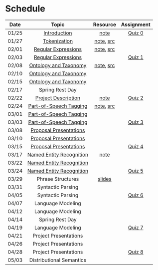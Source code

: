 # Schedule

|Date | Topic | Resource | Assignment |
|:---:|:---:|:---:|:---:|
|01/25| [Introduction](https://emory.zoom.us/rec/share/BJqn-ESYXsCp115Iln6onTX_3GEPiP-cNpYGBkYf1Kv0rfjEBO0tZAew9Kz5o62S.6uzA6p77cYx5vHh5) | [note](syllabus.md) | [Quiz 0](quiz/quiz0.md) |
|01/27| [Tokenization](https://emory.zoom.us/rec/share/9gs85hOmJbjJpiLhExyDqBCh42p0Cnd0hlvVUqPHkYTWN5g0E0huvvGw9rysLx2n.q8ZucWgbs_-gbzDA) | [note](tokenization.ipynb), [src](../src/tokenization.py) |  |
|02/01| [Regular Expressions](https://emory.zoom.us/rec/share/zAvexqqP5rEUpXSyPWUsw8ioyysGlmIig2xapmGrXQkqCRwFwIebNE_L86kdoY6l.lvZ24Kl9pK1WlfaS) | [note](regular_expressions.ipynb), [src](../src/regular_expressions.py) |  |
|02/03| [Regular Expressions](https://emory.zoom.us/rec/share/5rkfwup7N-KYy9MQyeRHFLOazIQaYz8Ih7tWTS1eQQhUZl478S1-CS9mrO22iKK1.hYYEuqlpDAsNXl1n) |  | [Quiz 1](quiz/quiz1.md) |
|02/08| [Ontology and Taxonomy](https://emory.zoom.us/rec/share/MiTnO5TqQ7THHE7gPTd-GzsfS_L7cEKE5oMJUMKPQSCZrmF2xeQ4RoRMZHpsBwYa.E9w_829R-QAebD8I) | [note](ontology_taxonomy.ipynb), [src](../src/ontology_taxonomy.py) |  |
|02/10| [Ontology and Taxonomy](https://emory.zoom.us/rec/share/MDY1OBEltQjcbklFHwlAg2lc6omkglgeEuHRpGBzntIx2dvFIjf37voBhaLw_FRO.tz1ILs3WdyliVvsv) |  |  |
|02/15| [Ontology and Taxonomy](https://emory.zoom.us/rec/share/UyyZlFtkVPEn4y6ajkWaKryNTrS_7ww9x2JMGzyMx1ol-hDEB_4OXFzG-6RWKfl7.0kmjpTcKZ6Co5A81) |  |  |
|02/17| Spring Rest Day |  |  |
|02/22| [Project Description](https://emory.zoom.us/rec/share/5Rpyg7h0CUYFaWsxjbVTDsJ7fSc4zvOyKQuqHAiEaVTsl0XeA5Ugcjsn3mrf-_wb.lfiPFiCVvfXIZyzH) | [note](project/projects-2021.md) | [Quiz 2](quiz/quiz2.md) |
|02/24| [Part-of-Speech Tagging](https://emory.zoom.us/rec/share/TLTQxRa-ZHdWiRJa0JG-XEbMbhp04jC6bD6XEJq1lybsNYIf2-GvouROKT6MtRu8._ESscZKQcqbQ613w) | [note](part_of_speech_tags.ipynb), [src](../src/part_of_speech_tags.py) |  |
|03/01| [Part-of-Speech Tagging](https://emory.zoom.us/rec/share/NFcLDV-uXkTyX7Us5E7NK7WEmPRFge1ePoRCrOzsyOn8kAXUA6BMA83wpcfajQ78.qoCkRi7RK1bN5obM) |  |  |
|03/03| [Part-of-Speech Tagging](https://emory.zoom.us/rec/share/w8VdqHkf1KeUuynpfrCN_Z6_h-7J00z6BPq4nYrGQyHQPC3fxxc9dxaYgi1kbScY.ZvlETfzRwRBWb_1G) |  | [Quiz 3](quiz/quiz3.md) |
|03/08| [Proposal Presentations](https://emory.zoom.us/rec/share/7TcLk8tb-A6cCQ6X5xEDuuJQFDKMhGdlZn6epuH9yHY6W8owAohMk1tfvnF7At8S.6M6CzlLBnQ9inbBd)|  |  |
|03/10| [Proposal Presentations](https://emory.zoom.us/rec/share/__xGr0Tq3JJUOhkxXREbWsyKvQM7aQw-F1oYeJFRoymUFe64DyNb54Qlrcm6OhFI.xNuj85V9Ktkth4CT) |  |  |
|03/15| [Proposal Presentations](https://emory.zoom.us/rec/share/G7wnNrGSamWR1IXbEpfT55Sml47nGx3UHcHNosR3NY5xzDUjjwIjjBzqKzxd0E3b.Vi1MsPpTDE1e7eS9) |  | [Quiz 4](quiz/quiz4.md) |
|03/17| [Named Entity Recognition](https://emory.zoom.us/rec/share/qg9dSBbR-D1NaX6QxJEXdK4MDCcC2S8l_-mU3qnvcYjxTlXEYNUBotZzm3pHJajc.0RAb8qGr7F5tVktC) | [note](named_entity_recognition.ipynb) |  |
|03/22| [Named Entity Recognition](https://emory.zoom.us/rec/share/A25bHdt--rReoPm-wVIm2lbAxne7wE06YEwi6kmgzExmEnFQcH6Zg-mirLkMeeOy.5BiZ7-_EnyGjx5jL) |  |  |
|03/24| [Named Entity Recognition](https://emory.zoom.us/rec/share/gpl0P3hHN0S38FdHLi0kktlzhH4Ob9SGMN0purlR9Yw0Ltjr_m4vCJMelDFgiA0I.q5M6BeS11PiGXlpb) |  | [Quiz 5](quiz/quiz5.md) |
|03/29| Phrase Structures | [slides](phrase_strutures.pdf) |  |
|03/31| Syntactic Parsing |  |  |
|04/05| Syntactic Parsing |  | [Quiz 6](quiz/quiz6.md) |
|04/07| Language Modeling |  |  |
|04/12| Language Modeling |  |  |
|04/14| Spring Rest Day |  |  |
|04/19| Language Modeling |  | [Quiz 7](quiz/quiz7.md) |
|04/21| Project Presentations |  |  |
|04/26| Project Presentations |  |  |
|04/28| Project Presentations |  | [Quiz 8](quiz/quiz8.md) |
|05/03| Distributional Semantics |  |  |


<!--
0: 2
1: 7
2: 7
3: 7
4: 3
5: 7
6: 7
7: 7
8: 3 -->